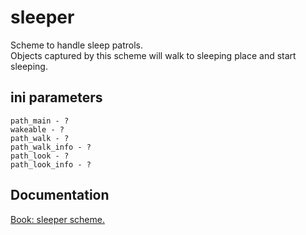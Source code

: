 # sleeper

Scheme to handle sleep patrols. <br/>
Objects captured by this scheme will walk to sleeping place and start sleeping.

## ini parameters

```
path_main - ?
wakeable - ?
path_walk - ?
path_walk_info - ?
path_look - ?
path_look_info - ?
```

## Documentation

[Book: sleeper scheme.](https://xray-forge.github.io/stalker-xrf-book/script_engine/schemes/sleeper.html)
